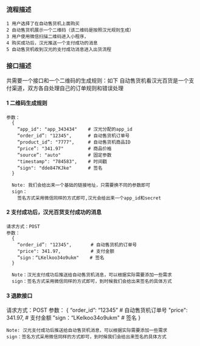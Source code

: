 
### 流程描述 ###

    1 用户选择了在自动售货机上面购买
    2 自动售货机展示一个二维码（该二维码是按照汉光规则生成）
    3 用户使用微信扫描二维码进入小程序，
    4 购买成功后，汉光推送一个支付成功的消息
    5 自动售货机收到汉光的支付成功消息进入出货流程


### 接口描述 ###
共需要一个接口和一个二维码的生成规则：如下
自动售货机看汉光百货是一个支付渠道，双方各自处理自己的订单规则和错误处理

#### 1 二维码生成规则 ####

    参数：
      {
        “app_id": "app_343434"    # 汉光分配的app_id
        “order_id”: "12345",      # 自动售货机订单号
        “product_id”: "7777",     # 自动售货机商品ID
        “price”: "341.97"         # 商品价格
        “source”: "auto"          # 固定参数
        "timestamp": "784583",    # 时间戳
        “sign": "dde847KJke"      # 签名
      }

      Note: 我们会给出来一个基础的链接地址，只需要换不同的参数即可
      sign：
        签名方式采用微信同样的方式即可,汉光会给出来一个app_id和secret



#### 2 支付成功后，汉光百货支付成功的消息 ####

    请求方式：POST
    参数：
      {
        “order_id”: "12345",       # 自动售货机的订单号
        "price": 341.97,           # 支付金额
        ”sign：“LKelkoo34o9ukm"    # 签名
      }

      Note：汉光支付成功后推送给自动售货机消息，可以根据实际需要添加一些需求
      sign：签名方式采用微信同样的方式即可，到时候我们会给出来签名的具体方式


#### 3 退款接口 ####

  请求方式：POST
  参数：
    {
      “order_id”: “12345”         # 自动售货机订单号
      "price": 341.97,           # 支付金额
      ”sign：“LKelkoo34o9ukm"    # 签名
    }

    Note: 汉光支付成功后推送给自动售货机消息，可以根据实际需要添加一些需求
    sign：签名方式采用微信同样的方式即可，到时候我们会给出来签名的具体方式
